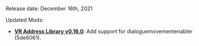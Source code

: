 Release date: December 16th, 2021

Updated Mods:
- [**VR Address Library v0.16.0**](https://www.nexusmods.com/skyrimspecialedition/mods/58101?tab=files): Add support for dialoguemovementenabler (5de6061).

